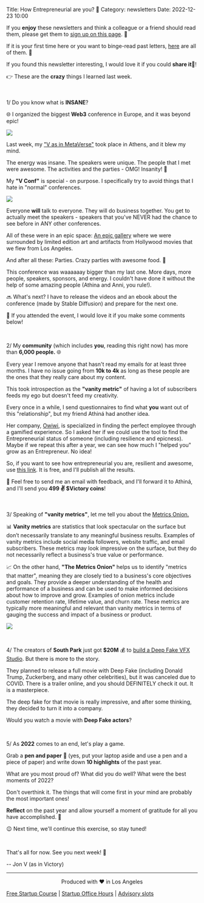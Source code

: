 Title: How Entrepreneurial are you? 🤔
Category: newsletters
Date: 2022-12-23 10:00

If you **enjoy** these newsletters and think a colleague or a friend should read them, please get them to [sign up on this page](https://jon.io/). 📝

If it is your first time here or you want to binge-read past letters, [here](https://jon.io/category/newsletters) are all of them. 📰

If you found this newsletter interesting, I would love it if you could **share it**🔗!

👉 These are the **crazy** things I learned last week.

<br>

1/ Do you know what is **INSANE**? 

🌐 I organized the biggest **Web3** conference in Europe, and it was beyond epic!

![](https://sendfoxprod.b-cdn.net/media/Ydo6b1HuP7ih7bKC4pIv2BKclwg6APzFobRfGVhK16325)

Last week, my ["V as in MetaVerse"](https://jon.io/metaverse2022) took place in Athens, and it blew my mind. 

The energy was insane. The speakers were unique. The people that I met were awesome. The activities and the parties - OMG! Insanity! 🙌

My **"V Conf"** is special - on purpose. I specifically try to avoid things that I hate in "normal" conferences.

![](https://sendfoxprod.b-cdn.net/media/OJ6qGbqybcDmFkXvHyTstaz2I1Fvu2bOY3OIuyTL16325)

Everyone **will** talk to everyone. They will do business together. You get to actually meet the speakers - speakers that you've NEVER had the chance to see before in ANY other conferences.

All of these were in an epic space: [An epic gallery](https://theblendergallery.com/) where we were surrounded by limited edition art and artifacts from Hollywood movies that we flew from Los Angeles.

And after all these: Parties. Crazy parties with awesome food. 🥂

This conference was waaaaaay bigger than my last one. More days, more people, speakers, sponsors, and energy. I couldn't have done it without the help of some amazing people (Athina and Anni, you rule!).

🔜 What's next? I have to release the videos and an ebook about the conference (made by Stable Diffusion) and prepare for the next one.

📩 If you attended the event, I would love it if you make some comments below!

<br>

2/ My **community** (which includes **you**, reading this right now) has more than **6,000 people.** 🌐

Every year I remove anyone that hasn't read my emails for at least three months. I have no issue going from **10k to 4k** as long as these people are the ones that they really care about my content.

This took introspection as the **"vanity metric"** of having a lot of subscribers feeds my ego but doesn't feed my creativity.

Every once in a while, I send questionnaires to find what **you** want out of this "relationship", but my friend Athiná had another idea.

Her company, [Owiwi](https://owiwi.co.uk/), is specialized in finding the perfect employee through a gamified experience. So I asked her if we could use the tool to find the Entrepreneurial status of someone (including resilience and epicness). Maybe if we repeat this after a year, we can see how much I "helped you" grow as an Entrepreneur. No idea!

So, if you want to see how entrepreneurial you are, resilient and awesome, use [this link](https://dashboard.owiwi.co.uk/play-campaign?key=Lyty). It is free, and I'll publish all the results.

📩 Feel free to send me an email with feedback, and I'll forward it to Athiná, and I'll send you **499 ✌️ $Victory coins**!

<br>

3/ Speaking of **"vanity metrics"**, let me tell you about the [Metrics Onion.](https://sketchplanations.com/the-metrics-onion)

📊 **Vanity metrics** are statistics that look spectacular on the surface but don’t necessarily translate to any meaningful business results. Examples of vanity metrics include social media followers, website traffic, and email subscribers. These metrics may look impressive on the surface, but they do not necessarily reflect a business's true value or performance.

📈 On the other hand, **"Τhe Μetrics Οnion"** helps us to identify "metrics that matter", meaning they are closely tied to a business's core objectives and goals. They provide a deeper understanding of the health and performance of a business and can be used to make informed decisions about how to improve and grow. Examples of onion metrics include customer retention rate, lifetime value, and churn rate. These metrics are typically more meaningful and relevant than vanity metrics in terms of gauging the success and impact of a business or product.

![](https://images.prismic.io/sketchplanations/c5d73c3c-d340-4bc3-8319-8aec31e806f0_SP+797+-+The+metrics+onion.png?auto=format&ixlib=react-9.0.3&h=1362.0755114954652&w=1600)


<br>

4/ The creators of **South Park** just got **$20M** 💰 to [build a Deep Fake VFX Studio](https://variety.com/2022/digital/news/trey-parker-matt-stone-deep-voodoo-deepfake-funding-1235466563/). But there is more to the story.

They planned to release a full movie with Deep Fake (including Donald Trump, Zuckerberg, and many other celebrities), but it was canceled due to COVID. There is a trailer online, and you should DEFINITELY check it out. It is a masterpiece.

The deep fake for that movie is really impressive, and after some thinking, they decided to turn it into a company.

Would you watch a movie with **Deep Fake actors**?

<br>


5/ As **2022** comes to an end, let's play a game.

Grab a **pen and paper** 📝 (yes, put your laptop aside and use a pen and a piece of paper) and write down **10 highlights** of the past year. 

What are you most proud of? What did you do well? What were the best moments of 2022?

Don't overthink it. The things that will come first in your mind are probably the most important ones!

**Reflect** on the past year and allow yourself a moment of gratitude for all you have accomplished. 🙏

😉 Next time, we'll continue this exercise, so stay tuned!

<br>

That's all for now. See you next week! 🚀

-- Jon V (as in Victory)

---

<div align="center">
  Produced with ❤️ in Los Angeles
</div>

[Free Startup Course](https://jon.io/pages/built-to-fail) | [Startup Office Hours](https://jon.io/startup-office-hours) | [Advisory slots](https://jon.io/advisory)
